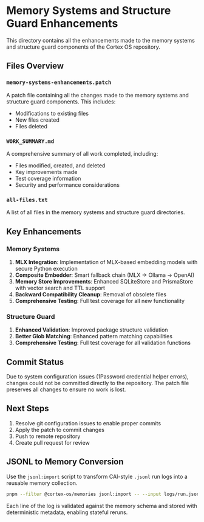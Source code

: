 # Memory Systems and Structure Guard Enhancements

This directory contains all the enhancements made to the memory systems and structure guard components of the Cortex OS repository.

## Files Overview

### `memory-systems-enhancements.patch`

A patch file containing all the changes made to the memory systems and structure guard components. This includes:

- Modifications to existing files
- New files created
- Files deleted

### `WORK_SUMMARY.md`

A comprehensive summary of all work completed, including:

- Files modified, created, and deleted
- Key improvements made
- Test coverage information
- Security and performance considerations

### `all-files.txt`

A list of all files in the memory systems and structure guard directories.

## Key Enhancements

### Memory Systems

1. **MLX Integration**: Implementation of MLX-based embedding models with secure Python execution
2. **Composite Embedder**: Smart fallback chain (MLX → Ollama → OpenAI)
3. **Memory Store Improvements**: Enhanced SQLiteStore and PrismaStore with vector search and TTL support
4. **Backward Compatibility Cleanup**: Removal of obsolete files
5. **Comprehensive Testing**: Full test coverage for all new functionality

### Structure Guard

1. **Enhanced Validation**: Improved package structure validation
2. **Better Glob Matching**: Enhanced pattern matching capabilities
3. **Comprehensive Testing**: Full test coverage for all validation functions

## Commit Status

Due to system configuration issues (1Password credential helper errors), changes could not be committed directly to the repository. The patch file preserves all changes to ensure no work is lost.

## Next Steps

1. Resolve git configuration issues to enable proper commits
2. Apply the patch to commit changes
3. Push to remote repository
4. Create pull request for review

## JSONL to Memory Conversion

Use the `jsonl:import` script to transform CAI-style `.jsonl` run logs into a reusable memory collection.

```bash
pnpm --filter @cortex-os/memories jsonl:import -- --input logs/run.jsonl --output memory.json
```

Each line of the log is validated against the memory schema and stored with deterministic metadata, enabling stateful reruns.

